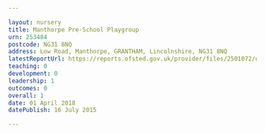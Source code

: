 ```yaml
---

layout: nursery
title: Manthorpe Pre-School Playgroup
urn: 253484
postcode: NG31 8NQ
address: Low Road, Manthorpe, GRANTHAM, Lincolnshire, NG31 8NQ
latestReportUrl: https://reports.ofsted.gov.uk/provider/files/2501072/urn/253484.pdf
teaching: 0
development: 0
leadership: 1
outcomes: 0
overall: 1
date: 01 April 2018 
datePublish: 16 July 2015

---
```

